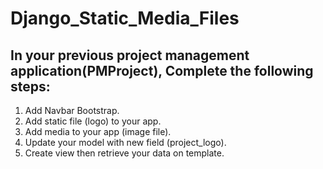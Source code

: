 # Django_Static_Media_Files



## In your previous project management application(PMProject), Complete the following steps:

1. Add Navbar Bootstrap.
2. Add static file (logo) to your app.
3. Add media to your app (image file).
4. Update your model with new field (project_logo).
5. Create view then retrieve your data on template.

